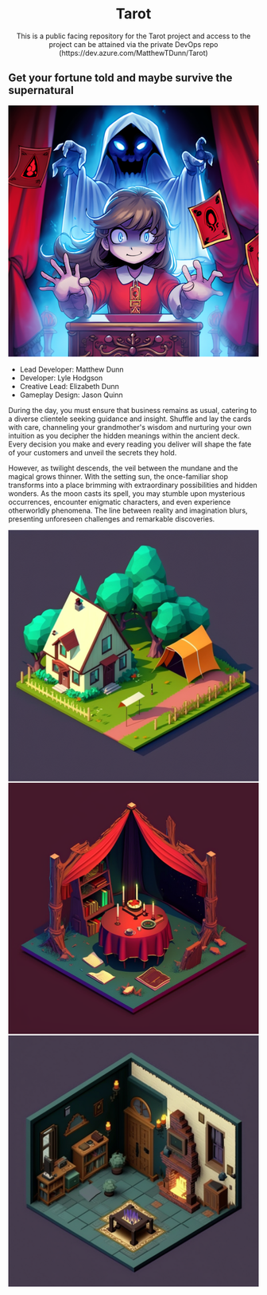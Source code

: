 <h1 align="center">Tarot</h1>
<p align="center">This is a public facing repository for the Tarot project and access to the project can be attained via the private DevOps repo (https://dev.azure.com/MatthewTDunn/Tarot)</p>

## Get your fortune told and maybe survive the supernatural
<p align="center">
  <img src="https://github.com/MatthewTDunn/Tarot/blob/main/Tarot_Poster.png">
</p>

<ul>
  <li>Lead Developer: Matthew Dunn</li>
  <li>Developer: Lyle Hodgson</li>
  <li>Creative Lead: Elizabeth Dunn</li>
  <li>Gameplay Design: Jason Quinn</li>
</ul>
  
  
During the day, you must ensure that business remains as usual, catering to a diverse clientele seeking guidance and insight. Shuffle and lay the cards with care, channeling your grandmother's wisdom and nurturing your own intuition as you decipher the hidden meanings within the ancient deck. Every decision you make and every reading you deliver will shape the fate of your customers and unveil the secrets they hold.

However, as twilight descends, the veil between the mundane and the magical grows thinner. With the setting sun, the once-familiar shop transforms into a place brimming with extraordinary possibilities and hidden wonders. As the moon casts its spell, you may stumble upon mysterious occurrences, encounter enigmatic characters, and even experience otherworldly phenomena. The line between reality and imagination blurs, presenting unforeseen challenges and remarkable discoveries.

<p align="center">
  <img src="https://github.com/MatthewTDunn/Tarot/blob/main/conceptart_Outside.png">
  <img src="https://github.com/MatthewTDunn/Tarot/blob/main/conceptart_TarotTent.png">
  <img src="https://github.com/MatthewTDunn/Tarot/blob/main/conceptart_GrandmasHouse.png">
</p>
